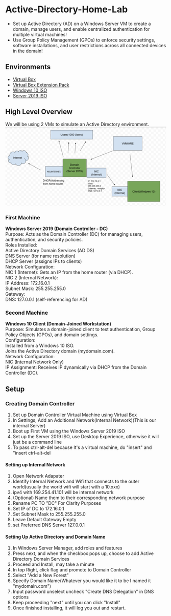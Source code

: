 # Active-Directory-Home-Lab
- Set up Active Directory (AD) on a Windows Server VM to create a domain, manage users, and enable centralized authentication for multiple virtual machines!  
- Use Group Policy Management (GPOs) to enforce security settings, software installations, and user restrictions across all connected devices in the domain!
## Environments
- [Virtual Box](https://www.virtualbox.org/wiki/Downloads)
- [Virtual Box Extension Pack](https://www.virtualbox.org/wiki/Downloads)
- [Windows 10 ISO](https://www.microsoft.com/en-us/software-download/windows10)
- [Server 2019 ISO](https://www.microsoft.com/en-us/evalcenter/download-windows-server-2019)
## High Level Overview ##
We will  be using 2 VMs to simulate an Active Directory environment.
![Alt text](AD_HIGH_LEVEL.png)
### First Machine ###
**Windows Server 2019 (Domain Controller - DC)**  
Purpose: Acts as the Domain Controller (DC) for managing users, authentication, and security policies.  
Roles Installed:  
Active Directory Domain Services (AD DS)  
DNS Server (for name resolution)  
DHCP Server (assigns IPs to clients)  
Network Configuration:  
NIC 1 (Internet): Gets an IP from the home router (via DHCP).  
NIC 2 (Internal Network):  
IP Address: 172.16.0.1  
Subnet Mask: 255.255.255.0  
Gateway: <empty>  
DNS: 127.0.0.1 (self-referencing for AD)  
### Second Machine ###
**Windows 10 Client (Domain-Joined Workstation)**    
Purpose: Simulates a domain-joined client to test authentication, Group Policy Objects (GPOs), and domain settings.  
Configuration:  
Installed from a Windows 10 ISO.  
Joins the Active Directory domain (mydomain.com).  
Network Configuration:  
NIC (Internal Network Only)  
IP Assignment: Receives IP dynamically via DHCP from the Domain Controller (DC).  
## Setup ##
### Creating Domain Controller ###
1. Set up Domain Controller Virtual Machine using Virtual Box
2. In Settings, Add an Additional Network(Internal Network)(This is our internal Server)
3. Boot up First VM using the Windows Server 2019 ISO
4. Set up the Server 2019 ISO, use Desktop Experience, otherwise it will just be a command line
5. To pass ctrl-alt-del because It's a virtual machine, do "insert" and "insert ctrl-alt-del
#### Setting up Internal Network ####
1. Open Network Adapater 
2. Identify Internal Network and Wifi that connects to the outer world(usually the world wifi will start with a 10.xxx)
3. ipv4 with 169.254.41.101 will be internal network
4. (Optional) Name them to their corresponding network purpose
5. Rename PC TO "DC" For Clarity Purposes
6. Set IP of DC to 172.16.0.1
7. Set Subnet Mask to 255.255.255.0
8. Leave Default Gateway Empty
8. set Preferred DNS Server 127.0.0.1
#### Setting Up Active Directory and Domain Name ####
1. In Windows Server Manager, add roles and features
2. Press next, and when the checkbox pops up, choose to add Active Directory Domain Services
3. Proceed and Install, may take a minute
4. In top Right, click flag and promote to Domain Controller
5. Select "Add a New Forest"
6. Specify Domain Name(Whatever you would like it to be I named it "mydomain.com")
7. Input password unselect uncheck "Create DNS Delegation" in DNS options
8. Keep proceeding "next" until you can click "Install"
9. Once finished installing, it will log you out and restart.
